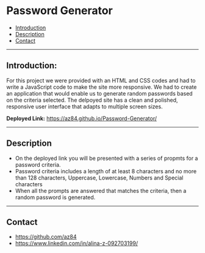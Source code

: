 # Password Generator

* [Introduction](#Introduction)
* [Description](#Description)
* [Contact](#Contact)

***
## Introduction:

For this project we were provided with an HTML and CSS codes and had to write a JavaScript code to make the site more responsive. We had to create an application that would enable us to generate random passwords based on the criteria selected. The delpoyed site has a clean and polished, responsive user interface that adapts to multiple screen sizes.

**Deployed Link:** https://az84.github.io/Password-Generator/

***
## Description

- On the deployed link you will be presented with a series of propmts for a password criteria.
- Password criteria includes a length of at least 8 characters and no more than 128 characters, Uppercase, Lowercase, Numbers and Special characters
- When all the prompts are answered that matches the criteria, then a random password is generated.

***
## Contact
- https://github.com/az84
- https://www.linkedin.com/in/alina-z-092703199/
